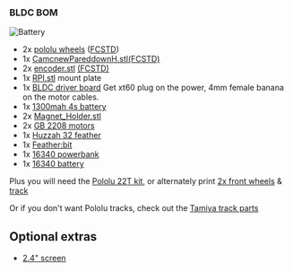 
### BLDC BOM

![Battery](https://raw.githubusercontent.com/rosmo-robot/rosmo-robot.github.io/master/assets/img/chonky.jpeg)

* 2x [pololu wheels](https://github.com/rosmo-robot/Rosmo_3D/blob/main/V4/pololu-rear-12mm_v4.FCStd) ([FCSTD](https://github.com/rosmo-robot/Rosmo_3D/blob/main/V4/pololu-rear-12mm_v4.FCStd))
* 1x [CamcnewPareddownH.stl](https://github.com/rosmo-robot/Rosmo_3D/blob/main/V4/servo/camcnewParedDownH-Body001Pocket036.stl)[(FCSTD)](https://github.com/rosmo-robot/Rosmo_3D/blob/main/V4/camcnewParedDownH.FCStd) 
* 2x [encoder.stl](https://github.com/rosmo-robot/Rosmo_3D/blob/main/V2/2.09/2.09-encoder.stl) [(FCSTD)](https://github.com/rosmo-robot/Rosmo_3D/blob/main/V2/2.10/Encoder-mount-v2.10.FCStd)
* 1x [RPI.stl](https://github.com/rosmo-robot/Rosmo_3D/blob/main/V4/servo/RPI.stl) mount plate
* 1x [BLDC driver board](https://github.com/Twisted-Fields/rp2040-motor-controller) Get xt60 plug on the power, 4mm female banana on the motor cables.
* 1x [1300mah 4s battery](https://www.aliexpress.com/item/33003200541.html) 
* 2x [Magnet_Holder.stl](https://github.com/rosmo-robot/Rosmo_3D/blob/a09dbaf5618fc7efe2f3068fb2b35d144179f3ac/V2/2.10/Magnet_Holder.stl)
* 2x [GB 2208 motors](https://www.aliexpress.com/wholesale?catId=0&initiative_id=SB_20220818074047&SearchText=gb2208)
* 1x [Huzzah 32 feather](https://www.adafruit.com/product/3405)
* 1x [Feather:bit](https://github.com/rosmo-robot/Feather-Bit/)
* 1x [16340 powerbank](https://www.aliexpress.com/item/32951637621.html)
* 1x [16340 battery](https://www.aliexpress.com/item/1005004385519421.html)


Plus you will need the [Pololu 22T kit](https://shop.pimoroni.com/products/pololu-track-set-1?variant=933150982154), or alternately print [2x front wheels](https://www.thingiverse.com/thing:885742) & [track](https://www.thingiverse.com/thing:1936113)

Or if you don't want Pololu tracks, check out the [Tamiya track parts](https://github.com/rosmo-robot/Rosmo_3D/tree/main/V2/optional-tracks)


## Optional extras

 * [2.4" screen](https://www.aliexpress.com/item/1005003936535877.html)

